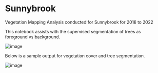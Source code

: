 # Sunnybrook
Vegetation Mapping Analysis conducted for Sunnybrook for 2018 to 2022

This notebook assists with the supervised segmentation of trees as foreground vs background.

![image](https://github.com/cscarpon/Sunnybrook/assets/39811242/9c11aa2a-269b-4415-b248-56492a2746e3)

Below is a sample output for vegetation cover and tree segmentation.

![image](https://github.com/cscarpon/Sunnybrook/assets/39811242/67bed276-3ad4-4113-a0f0-e55d5a9549b4)
